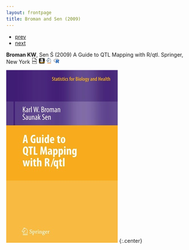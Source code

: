 ```yaml
---
layout: frontpage
title: Broman and Sen (2009)
---
```


<div class="navbar">
  <div class="navbar-inner">
      <ul class="nav">
          <li><a href="isletc6_fig4.html">prev</a></li>
          <li><a href="geneticmaps_fig3.html">next</a></li>
      </ul>
  </div>
</div>

**Broman KW**, Sen &#346; (2009) A Guide to QTL Mapping with R/qtl.  Springer, New York
[![Online complements](../icons16/html-icon.png)](http://www.rqtl.org/book)
[![Amazon](../icons16/amazon-icon.png)](http://www.amazon.com/exec/obidos/ASIN/0387921249/7210-20)
[![Springer](../icons16/springer-icon.png)](http://www.springer.com/978-0-387-92124-2)
[![R/qtl](../icons16/R-icon.png)](http://www.rqtl.org)

![Broman and Sen (2009) cover](../../assets/publpics/rqtlbook_cover.jpg)
{:.center}
